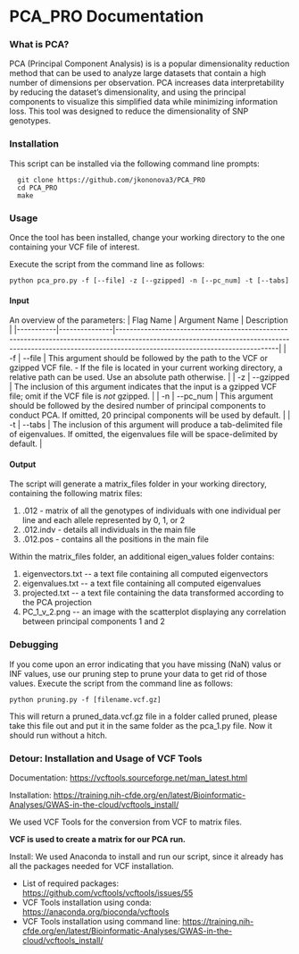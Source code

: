 # PCA_PRO Documentation

### What is PCA?
PCA (Principal Component Analysis) is is a popular dimensionality reduction method that can be used to analyze large datasets that contain a high number of dimensions per observation. PCA increases data interpretability by reducing the dataset’s dimensionality, and using the principal components to visualize this simplified data while minimizing information loss.
This tool was designed to reduce the dimensionality of SNP genotypes. 

### Installation
This script can be installed via the following command line prompts:  

```
  git clone https://github.com/jkononova3/PCA_PRO
  cd PCA_PRO
  make
```

### Usage

Once the tool has been installed, change your working directory to the one containing your VCF file of interest.

Execute the script from the command line as follows:
```
python pca_pro.py -f [--file] -z [--gzipped] -n [--pc_num] -t [--tabs]
```
#### Input

An overview of the parameters:
| Flag Name | Argument Name | Description                                                                                                                                                                                             |
|-----------|---------------|---------------------------------------------------------------------------------------------------------------------------------------------------------------------------------------------------------|
| -f        | --file        | This argument should be followed by the path to the VCF or gzipped VCF file. - If the file is located in your current working directory, a relative path can be used. Use an absolute path otherwise.   |
| -z        | --gzipped     | The inclusion of this argument indicates that the input is a gzipped VCF file; omit if the VCF file is *not* gzipped.                                                                                   |
| -n        | --pc_num      | This argument should be followed by the desired number of principal components to conduct PCA. If omitted, 20 principal components will be used by default.                                             |
| -t        | --tabs        | The inclusion of this argument will produce a tab-delimited file of eigenvalues. If omitted, the eigenvalues file will be space-delimited by default.                                                   |

#### Output
The script will generate a matrix_files folder in your working directory, containing the following matrix files:
1) .012 - matrix of all the genotypes of individuals with one individual per line and each allele represented by 0, 1, or 2
2) .012.indv - details all individuals in the main file
3) .012.pos - contains all the positions in the main file

Within the matrix_files folder, an additional eigen_values folder contains:
1) eigenvectors.txt -- a text file containing all computed eigenvectors
2) eigenvalues.txt -- a text file containing all computed eigenvalues
3) projected.txt -- a text file containing the data transformed according to the PCA projection
4) PC_1_v_2.png -- an image with the scatterplot displaying any correlation between principal components 1 and 2

### Debugging
If you come upon an error indicating that you have missing (NaN) valus or INF values, use our pruning step to prune your data to get rid of those values. 
Execute the script from the command line as follows:
```
python pruning.py -f [filename.vcf.gz]
```
This will return a pruned_data.vcf.gz file in a folder called pruned, please take this file out and put it in the same folder as the pca_1.py file. Now it should run without a hitch.


### Detour: Installation and Usage of VCF Tools

Documentation: 
https://vcftools.sourceforge.net/man_latest.html

Installation:
https://training.nih-cfde.org/en/latest/Bioinformatic-Analyses/GWAS-in-the-cloud/vcftools_install/

We used VCF Tools for the conversion from VCF to matrix files.

__VCF is used to create a matrix for our PCA run.__

Install:
We used Anaconda to install and run our script, since it already has all the packages needed for VCF installation.

- List of required packages: https://github.com/vcftools/vcftools/issues/55
- VCF Tools installation using conda: https://anaconda.org/bioconda/vcftools
- VCF Tools installation using command line: https://training.nih-cfde.org/en/latest/Bioinformatic-Analyses/GWAS-in-the-cloud/vcftools_install/
